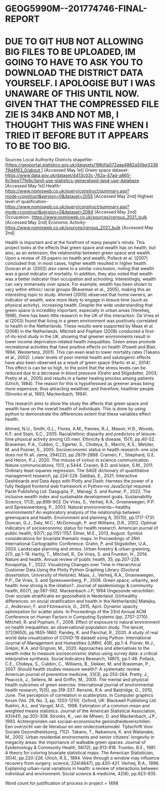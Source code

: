 # GEOG5990M--201774746-FINAL-REPORT

# DUE TO GIT HUB NOT ALLOWING BIG FILES TO BE UPLOADED, IM GOING TO HAVE TO ASK YOU TO DOWNLOAD THE DISTRICT  DATA YOURSELF. I APOLOGISE BUT I WAS UNAWARE OF THIS UNTIL NOW. GIVEN THAT THE COMPRESSED FILE ZIE IS 34KB AND NOT MB, I THOUGHT THIS WAS FINE WHEN I TRIED IT BEFORE BUT IT APPEARS TO BE TOO BIG.

Sources
Local Authority Districts shapefile- [[https://geoportal.statistics.gov.uk/datasets/196d1a072aaa4882a50be333679d4f63_0/about ](https://geoportal.statistics.gov.uk/datasets/196d1a072aaa4882a50be333679d4f63_0/about)] [Accessed May 1st]
Green space dataset- https://www.data.gov.uk/dataset/4413c03c-762a-47ad-a865-6c1eee77fe6c/land-use-statistics-generalised-land-use-database  [Accessed May 1st]
Health- https://www.nomisweb.co.uk/query/construct/summary.asp?mode=construct&version=0&dataset=2055 [Accessed May 2nd] 
Highest level of qualification- https://www.nomisweb.co.uk/query/construct/summary.asp?mode=construct&version=0&dataset=2084 [Accessed May 2nd]
Occupation- https://www.nomisweb.co.uk/sources/census_2021_bulk [Accessed May 2nd]
Economic Activity- https://www.nomisweb.co.uk/sources/census_2021_bulk [Accessed May 2nd]


Health is important and at the forefront of many people's minds. This project looks at the effects that green space and wealth has on health, but also, as an extension, the relationship between green space and wealth. Upon a review of 29 papers on health and wealth, Pollack et al. (2007) concluded that, in most cases, higher wealth resulted in higher health. Duncan et al. (2002) also came to a similar conclusion, noting that wealth was a good indicator of mortality. In addition, they also noted that wealth was a better indicator than occupation and schooling. Interestingly, wealth can vary immensely over space. For example, wealth has been shown to vary within ethnic/ racial groups (Braveman et al., 2005), making this an interesting topic to study. Ahmed (2005) observed that home owners, an indicator of wealth, were more likely to engage in leisure time (such as physical activity), increasing health. 
Despite the wide understanding that green space is incredibly important, especially in urban areas (Vereheij, 1996), there has been little research in the UK of this interaction. De Vries et al (2003) found that living in a green environment was positively correlated to health in the Netherlands. These results were supported by Maas et al. (2006) in the Netherlands. Mitchell and Popham (2008) conducted a first-of-its-kind study in the UK, showing that greener environments result in lower income deprivation-related health inequalities. Green areas promote recreational activities that have positive effects on health (Powell and Blair, 1994; Westerterp, 2001). This can even lead to lower mortality rates (Takano et al., 2002). Lower levels of poor mental health and salutogenic effects have also been observed as a result of green space (Hartic et al., 2014). This effect is can be so high, to the point that the stress levels can be reduced due to a decrease in blood pressure (Grahn and Stigsdotter, 2003; Pretty et al., 2005) and results in a faster healing process among patients (Ulrich, 1984). The reason for this is hypothesised as greener areas being more expensive, thus attracting wealthier, and therefore, healthier people (Stronks et al, 1993; Mackenbach, 1994).



This research aims to show the study the affects that green space and wealth have on the overall health of individuals. This is done by using python to demonstrate the differences extent that these variables effect health. 





Ahmed, N.U., Smith, G.L., Flores, A.M., Pamies, R.J., Mason, H.R., Woods, K.F. and Stain, S.C., 2005. Racial/ethnic disparity and predictors of leisure-time physical activity among US men. Ethnicity & disease, 15(1), pp.40-52.
Braveman, P.A., Cubbin, C., Egerter, S., Chideya, S., Marchi, K.S., Metzler, M. and Posner, S., 2005. Socioeconomic status in health research: one size does not fit all. Jama, 294(22), pp.2879-2888.
Crameri, F., Shephard, G.E. and Heron, P.J., 2020. The misuse of colour in science communication. Nature communications, 11(1), p.5444.
Craven, B.D. and Islam, S.M., 2011. Ordinary least-squares regression. The SAGE dictionary of quantitative management research, pp.224-228.
Dabbas, E., 2021. Interactive Dashboards and Data Apps with Plotly and Dash: Harness the power of a fully fledged frontend web framework in Python–no JavaScript required. Packt Publishing Ltd.
Dasgupta, P., Managi, S. and Kumar, P., 2022. The inclusive wealth index and sustainable development goals. Sustainability Science, 17(3), pp.899-903.
De Vries, S., Verheij, R.A., Groenewegen, P.P. and Spreeuwenberg, P., 2003. Natural environments—healthy environments? An exploratory analysis of the relationship between greenspace and health. Environment and planning A, 35(10), pp.1717-1731.
Duncan, G.J., Daly, M.C., McDonough, P. and Williams, D.R., 2002. Optimal indicators of socioeconomic status for health research. American journal of public health, 92(7), pp.1151-1157.
Elmer, M.E., 2013, August. Symbol considerations for bivariate thematic maps. In Proceedings of 26th International Cartographic Conference.
Grahn, P. and Stigsdotter, U.A., 2003. Landscape planning and stress. Urban forestry & urban greening, 2(1), pp.1-18.
Hartig, T., Mitchell, R., De Vries, S. and Frumkin, H., 2014. Nature and health. Annual review of public health, 35, pp.207-228.
Kovapohja, F., 2022. Visualizing Changes over Time in Hierarchical Customer Data Using the Plotly Python Graphing Library (Doctoral dissertation, University of Helsinki).
Maas, J., Verheij, R.A., Groenewegen, P.P., De Vries, S. and Spreeuwenberg, P., 2006. Green space, urbanity, and health: how strong is the relation?. Journal of epidemiology & community health, 60(7), pp.587-592.
Mackenbach J P, 1994 Ongezonde verschillen: Over sociale stratificatie en gezondheid in Nederland. [Unhealthy differences: on social stratification and health in the Netherlands]
Matejka, J., Anderson, F. and Fitzmaurice, G., 2015, April. Dynamic opacity optimization for scatter plots. In Proceedings of the 33rd Annual ACM Conference on Human Factors in Computing Systems (pp. 2707-2710).
Mitchell, R. and Popham, F., 2008. Effect of exposure to natural environment on health inequalities: an observational population study. The lancet, 372(9650), pp.1655-1660.
Pandey, K. and Panchal, R., 2020. A study of real world data visualization of COVID-19 dataset using Python. International Journal of Management and Humanities (IJMH), 4(8), pp.1-4.
Poirier, M.J., Grépin, K.A. and Grignon, M., 2020. Approaches and alternatives to the wealth index to measure socioeconomic status using survey data: a critical interpretive synthesis. Social Indicators Research, 148(1), pp.1-46.
Pollack, C.E., Chideya, S., Cubbin, C., Williams, B., Dekker, M. and Braveman, P., 2007. Should health studies measure wealth?: A systematic review. American journal of preventive medicine, 33(3), pp.250-264.
Pretty, J., Peacock, J., Sellens, M. and Griffin, M., 2005. The mental and physical health outcomes of green exercise. International journal of environmental health research, 15(5), pp.319-337.
Rensink, R.A. and Baldridge, G., 2010, June. The perception of correlation in scatterplots. In Computer graphics forum (Vol. 29, No. 3, pp. 1203-1210). Oxford, UK: Blackwell Publishing Ltd.
Rukhin, A.L. and Vangel, M.G., 1998. Estimation of a common mean and weighted means statistics. Journal of the American Statistical Association, 93(441), pp.303-308.
Stronks, K., van de Mheen, D. and Mackenbach, J.P., 1993. Achtergronden van sociaal-economische gezondheidsverschillen. Een overzicht van de literatuur en een onderzoeksmodel. Tijdschrift Voor Sociale Gezondheidszorg, 71(2).
Takano, T., Nakamura, K. and Watanabe, M., 2002. Urban residential environments and senior citizens’ longevity in megacity areas: the importance of walkable green spaces. Journal of Epidemiology & Community Health, 56(12), pp.913-918.
Trumbo, B.E., 1981. A theory for coloring bivariate statistical maps. The American Statistician, 35(4), pp.220-226.
Ulrich, R.S., 1984. View through a window may influence recovery from surgery. science, 224(4647), pp.420-421.
Verheij, R.A., 1996. Explaining urban-rural variations in health: a review of interactions between individual and environment. Social science & medicine, 42(6), pp.923-935.


Word count for justification of process in project = 1498

